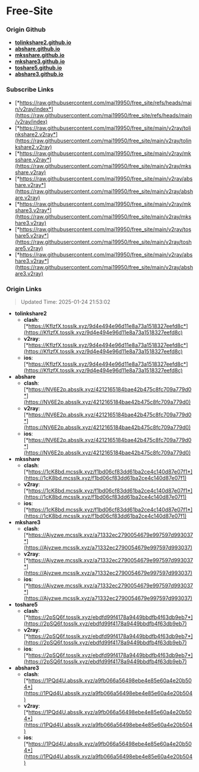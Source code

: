 # Free-Site

### Origin Github

- [**tolinkshare2.github.io**](https://github.com/tolinkshare2/tolinkshare2.github.io)
- [**abshare.github.io**](https://github.com/abshare/abshare.github.io)
- [**mksshare.github.io**](https://github.com/mksshare/mksshare.github.io)
- [**mkshare3.github.io**](https://github.com/mkshare3/mkshare3.github.io)
- [**toshare5.github.io**](https://github.com/toshare5/toshare5.github.io)
- [**abshare3.github.io**](https://github.com/abshare3/abshare3.github.io)

### Subscribe Links

- [*https://raw.githubusercontent.com/mai19950/free_site/refs/heads/main/v2ray/index*](https://raw.githubusercontent.com/mai19950/free_site/refs/heads/main/v2ray/index)
- [*https://raw.githubusercontent.com/mai19950/free_site/main/v2ray/tolinkshare2.v2ray*](https://raw.githubusercontent.com/mai19950/free_site/main/v2ray/tolinkshare2.v2ray)
- [*https://raw.githubusercontent.com/mai19950/free_site/main/v2ray/mksshare.v2ray*](https://raw.githubusercontent.com/mai19950/free_site/main/v2ray/mksshare.v2ray)
- [*https://raw.githubusercontent.com/mai19950/free_site/main/v2ray/abshare.v2ray*](https://raw.githubusercontent.com/mai19950/free_site/main/v2ray/abshare.v2ray)
- [*https://raw.githubusercontent.com/mai19950/free_site/main/v2ray/mkshare3.v2ray*](https://raw.githubusercontent.com/mai19950/free_site/main/v2ray/mkshare3.v2ray)
- [*https://raw.githubusercontent.com/mai19950/free_site/main/v2ray/toshare5.v2ray*](https://raw.githubusercontent.com/mai19950/free_site/main/v2ray/toshare5.v2ray)
- [*https://raw.githubusercontent.com/mai19950/free_site/main/v2ray/abshare3.v2ray*](https://raw.githubusercontent.com/mai19950/free_site/main/v2ray/abshare3.v2ray)

### Origin Links

> Updated Time: 2025-01-24 21:53:02

- **tolinkshare2**
  - **clash**: [*https://KfIzfX.tosslk.xyz/9d4e494e96d11e8a73a1518327eefd8c*](https://KfIzfX.tosslk.xyz/9d4e494e96d11e8a73a1518327eefd8c)
  - **v2ray**: [*https://KfIzfX.tosslk.xyz/9d4e494e96d11e8a73a1518327eefd8c*](https://KfIzfX.tosslk.xyz/9d4e494e96d11e8a73a1518327eefd8c)
  - **ios**: [*https://KfIzfX.tosslk.xyz/9d4e494e96d11e8a73a1518327eefd8c*](https://KfIzfX.tosslk.xyz/9d4e494e96d11e8a73a1518327eefd8c)
- **abshare**
  - **clash**: [*https://NV6E2p.absslk.xyz/4212165184bae42b475c8fc709a779d0*](https://NV6E2p.absslk.xyz/4212165184bae42b475c8fc709a779d0)
  - **v2ray**: [*https://NV6E2p.absslk.xyz/4212165184bae42b475c8fc709a779d0*](https://NV6E2p.absslk.xyz/4212165184bae42b475c8fc709a779d0)
  - **ios**: [*https://NV6E2p.absslk.xyz/4212165184bae42b475c8fc709a779d0*](https://NV6E2p.absslk.xyz/4212165184bae42b475c8fc709a779d0)
- **mksshare**
  - **clash**: [*https://1cK8bd.mcsslk.xyz/f1bd06cf83dd61ba2ce4c140d87e07f1*](https://1cK8bd.mcsslk.xyz/f1bd06cf83dd61ba2ce4c140d87e07f1)
  - **v2ray**: [*https://1cK8bd.mcsslk.xyz/f1bd06cf83dd61ba2ce4c140d87e07f1*](https://1cK8bd.mcsslk.xyz/f1bd06cf83dd61ba2ce4c140d87e07f1)
  - **ios**: [*https://1cK8bd.mcsslk.xyz/f1bd06cf83dd61ba2ce4c140d87e07f1*](https://1cK8bd.mcsslk.xyz/f1bd06cf83dd61ba2ce4c140d87e07f1)
- **mkshare3**
  - **clash**: [*https://Ajyzwe.mcsslk.xyz/a71332ec2790054679e997597d993037*](https://Ajyzwe.mcsslk.xyz/a71332ec2790054679e997597d993037)
  - **v2ray**: [*https://Ajyzwe.mcsslk.xyz/a71332ec2790054679e997597d993037*](https://Ajyzwe.mcsslk.xyz/a71332ec2790054679e997597d993037)
  - **ios**: [*https://Ajyzwe.mcsslk.xyz/a71332ec2790054679e997597d993037*](https://Ajyzwe.mcsslk.xyz/a71332ec2790054679e997597d993037)
- **toshare5**
  - **clash**: [*https://2pSQ6f.tosslk.xyz/ebdfd99f4178a9449bbdfb4f63db9eb7*](https://2pSQ6f.tosslk.xyz/ebdfd99f4178a9449bbdfb4f63db9eb7)
  - **v2ray**: [*https://2pSQ6f.tosslk.xyz/ebdfd99f4178a9449bbdfb4f63db9eb7*](https://2pSQ6f.tosslk.xyz/ebdfd99f4178a9449bbdfb4f63db9eb7)
  - **ios**: [*https://2pSQ6f.tosslk.xyz/ebdfd99f4178a9449bbdfb4f63db9eb7*](https://2pSQ6f.tosslk.xyz/ebdfd99f4178a9449bbdfb4f63db9eb7)
- **abshare3**
  - **clash**: [*https://1PQd4U.absslk.xyz/a9fb066a56498ebe4e85e60a4e20b504*](https://1PQd4U.absslk.xyz/a9fb066a56498ebe4e85e60a4e20b504)
  - **v2ray**: [*https://1PQd4U.absslk.xyz/a9fb066a56498ebe4e85e60a4e20b504*](https://1PQd4U.absslk.xyz/a9fb066a56498ebe4e85e60a4e20b504)
  - **ios**: [*https://1PQd4U.absslk.xyz/a9fb066a56498ebe4e85e60a4e20b504*](https://1PQd4U.absslk.xyz/a9fb066a56498ebe4e85e60a4e20b504)
